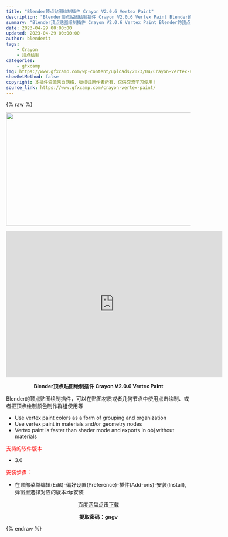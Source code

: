 ```yaml
---
title: "Blender顶点贴图绘制插件 Crayon V2.0.6 Vertex Paint"
description: "Blender顶点贴图绘制插件 Crayon V2.0.6 Vertex Paint Blender的顶点贴图绘制插件，可以在贴图材质或者几何节点中使用点击绘制、或者把顶点绘制颜色制作群组使用等 Us..."
summary: "Blender顶点贴图绘制插件 Crayon V2.0.6 Vertex Paint Blender的顶点贴图绘制插件，可以在贴图材质或者几何节点中使用点击绘制、或者把顶点绘制颜色制作群组使用等 Us..."
date: 2023-04-29 00:00:00
updated: 2023-04-29 00:00:00
author: blenderit
tags: 
    - Crayon
    - 顶点绘制
categories:
    - gfxcamp
img: https://www.gfxcamp.com/wp-content/uploads/2023/04/Crayon-Vertex-Paint.jpg
showGetMethod: false
copyright: 本插件资源来自网络，版权归原作者所有，仅供交流学习使用！
source_link: https://www.gfxcamp.com/crayon-vertex-paint/
---
```


{% raw %}
<div><p><img decoding="async" class="aligncenter size-full wp-image-111987" src="https://www.gfxcamp.com/wp-content/uploads/2023/04/Crayon-Vertex-Paint.jpg" data-src="https://www.gfxcamp.com/wp-content/uploads/2023/04/Crayon-Vertex-Paint.jpg" alt="" width="590" height="309" data-srcset="https://www.gfxcamp.com/wp-content/uploads/2023/04/Crayon-Vertex-Paint.jpg 590w, https://www.gfxcamp.com/wp-content/uploads/2023/04/Crayon-Vertex-Paint-150x79.jpg 150w" data-sizes="(max-width: 590px) 100vw, 590px"></p><p style="text-align: center;"><iframe loading="lazy" src="https://player.youku.com/embed/XNTk2MTM4MDI4MA==" width="590" height="400" frameborder="0" allowfullscreen="allowfullscreen"></iframe></p><p style="text-align: center;"><strong>Blender顶点贴图绘制插件 Crayon V2.0.6 Vertex Paint</strong></p><p>Blender的顶点贴图绘制插件，可以在贴图材质或者几何节点中使用点击绘制、或者把顶点绘制颜色制作群组使用等</p><ul>
<li>Use vertex paint colors as a form of grouping and organization</li>
<li>Use vertex paint in materials and/or geometry nodes</li>
<li>Vertex paint is faster than shader mode and exports in obj without materials</li>
</ul><p><span style="color: #ff0000;">支持的软件版本</span></p><ul>
<li>3.0</li>
</ul><p><span style="color: #ff0000;">安装步骤：</span></p><ul>
<li>在顶部菜单编辑(Edit)-偏好设置(Preference)-插件(Add-ons)-安装(Install),弹窗里选择对应的版本zip安装</li>
</ul><p style="text-align: center;"><a class="maxbutton-3 maxbutton maxbutton-baidu" target="_blank" rel="noopener" href="https://pan.baidu.com/s/1D0vbHIDom2wmdrTaf3OfPg?pwd=gngv"><span class="mb-text">百度网盘点击下载</span></a></p><p style="text-align: center;"><strong>提取密码：gngv</strong></p></div>
<div style="display: none">gfxcamp</div>
{% endraw %}